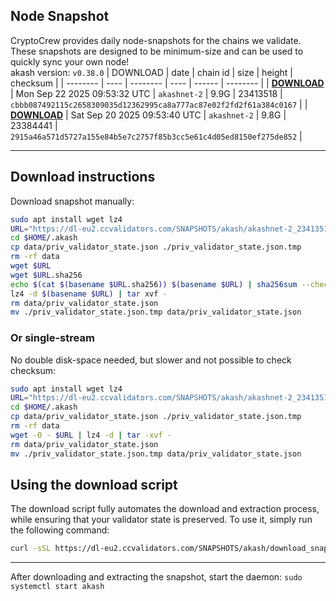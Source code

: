 ## Node Snapshot
CryptoCrew provides daily node-snapshots for the chains we validate. These snapshots are designed to be minimum-size and can be used to quickly sync your own node!  
akash version: `v0.38.0`
| DOWNLOAD | date | chain id | size | height | checksum |
| -------- | ---- | -------- | ---- | ------ | -------- |
| **[DOWNLOAD](https://dl-eu2.ccvalidators.com/SNAPSHOTS/akash/akashnet-2_23413518.tar.lz4)** | Mon Sep 22 2025 09:53:32 UTC | `akashnet-2` | 9.9G | 23413518 | `cbbb087492115c2658309035d12362995ca8a777ac87e02f2fd2f61a384c0167` |
| **[DOWNLOAD](https://dl-eu2.ccvalidators.com/SNAPSHOTS/akash/akashnet-2_23384441.tar.lz4)** | Sat Sep 20 2025 09:53:40 UTC | `akashnet-2` | 9.8G | 23384441 | `2915a46a571d5727a155e84b5e7c2757f85b3cc5e61c4d05ed8150ef275de852` |

---

## Download instructions
Download snapshot manually:
```sh
sudo apt install wget lz4
URL="https://dl-eu2.ccvalidators.com/SNAPSHOTS/akash/akashnet-2_23413518.tar.lz4"
cd $HOME/.akash
cp data/priv_validator_state.json ./priv_validator_state.json.tmp
rm -rf data
wget $URL
wget $URL.sha256
echo $(cat $(basename $URL.sha256)) $(basename $URL) | sha256sum --check
lz4 -d $(basename $URL) | tar xvf -
rm data/priv_validator_state.json
mv ./priv_validator_state.json.tmp data/priv_validator_state.json
```

### Or single-stream
No double disk-space needed, but slower and not possible to check checksum:
```sh
sudo apt install wget lz4
URL="https://dl-eu2.ccvalidators.com/SNAPSHOTS/akash/akashnet-2_23413518.tar.lz4"
cd $HOME/.akash
cp data/priv_validator_state.json ./priv_validator_state.json.tmp
rm -rf data
wget -O - $URL | lz4 -d | tar -xvf -
rm data/priv_validator_state.json
mv ./priv_validator_state.json.tmp data/priv_validator_state.json
```





## Using the download script

The download script fully automates the download and extraction process, while ensuring that your validator state is preserved. To use it, simply run the following command:
```sh
curl -sSL https://dl-eu2.ccvalidators.com/SNAPSHOTS/akash/download_snapshot.sh | bash
```
---

After downloading and extracting the snapshot, start the daemon: `sudo systemctl start akash`

